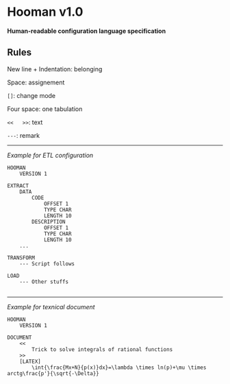 # Hooman v1.0

__Human-readable configuration language specification__

## Rules

New line + Indentation: belonging

Space: assignement

```[]```: change mode

Four space: one tabulation

```<<   >>```: text

```---```: remark

---

_Example for ETL configuration_

```    
HOOMAN
    VERSION 1

EXTRACT
    DATA
        CODE
            OFFSET 1
            TYPE CHAR
            LENGTH 10
        DESCRIPTION
            OFFSET 1
            TYPE CHAR
            LENGTH 10
    ...        
        
TRANSFORM
    --- Script follows
    
LOAD
    --- Other stuffs
    
```

---

_Example for texnical document_

```    
HOOMAN
    VERSION 1

DOCUMENT
    <<
        Trick to solve integrals of rational functions
    >>
    [LATEX]
        \int{\frac{Mx+N}{p(x)}dx}=\lambda \times ln(p)+\mu \times arctg\frac{p'}{\sqrt{-\Delta}}
```    
    

